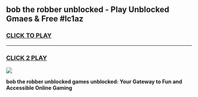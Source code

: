 
## bob the robber unblocked - Play Unblocked Gmaes & Free #lc1az
<h3>
<a href="https://news.freeplayer.one?title=bob_the_robber_unblocked&ref=03M">CLICK TO PLAY</a></h3>
<hr>

<h3>
<a href="https://news.freeplayer.one?title=bob_the_robber_unblocked&ref=03M">CLICK 2 PLAY</a>
  
</h3>

<a href="https://news.freeplayer.one?title=bob_the_robber_unblocked&ref=03M"><img src="https://clearcache.store/games.png"></a>


**bob the robber unblocked games unblocked: Your Gateway to Fun and Accessible Online Gaming**
